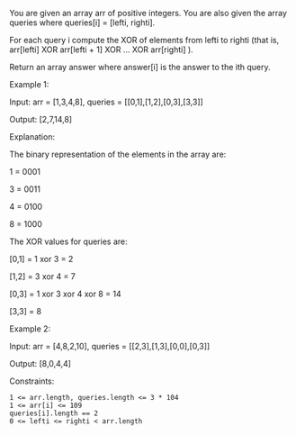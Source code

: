 




You are given an array arr of positive integers. You are also given the array queries where queries[i] = [lefti, righti].

For each query i compute the XOR of elements from lefti to righti (that is, arr[lefti] XOR arr[lefti + 1] XOR ... XOR arr[righti] ).

Return an array answer where answer[i] is the answer to the ith query.

 

Example 1:

Input: arr = [1,3,4,8], queries = [[0,1],[1,2],[0,3],[3,3]]

Output: [2,7,14,8] 

Explanation: 

The binary representation of the elements in the array are:

1 = 0001 

3 = 0011 

4 = 0100 

8 = 1000 

The XOR values for queries are:

[0,1] = 1 xor 3 = 2 

[1,2] = 3 xor 4 = 7 

[0,3] = 1 xor 3 xor 4 xor 8 = 14 

[3,3] = 8

Example 2:

Input: arr = [4,8,2,10], queries = [[2,3],[1,3],[0,0],[0,3]]

Output: [8,0,4,4]

 

Constraints:

    1 <= arr.length, queries.length <= 3 * 104
    1 <= arr[i] <= 109
    queries[i].length == 2
    0 <= lefti <= righti < arr.length

